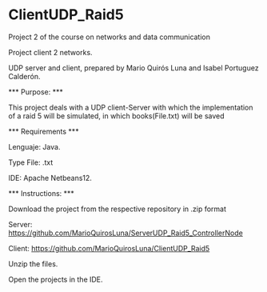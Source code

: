 # ClientUDP_Raid5
Project 2 of the course on networks and data communication

Project client 2 networks.

UDP server and client, prepared by Mario Quirós Luna and Isabel Portuguez Calderón.

*** Purpose: ***

This project deals with a UDP client-Server with which the implementation of a raid 5 will be simulated, in which books(File.txt) will be saved

*** Requirements ***

Lenguaje: Java.

Type File: .txt

IDE: Apache Netbeans12.

*** Instructions: ***

Download the project from the respective repository in .zip format

Server: https://github.com/MarioQuirosLuna/ServerUDP_Raid5_ControllerNode

Client: https://github.com/MarioQuirosLuna/ClientUDP_Raid5

Unzip the files.

Open the projects in the IDE.
